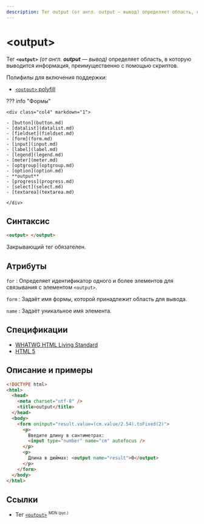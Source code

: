 ```yaml
---
description: Тег output (от англ. output — вывод) определяет область, в которую выводится информация, преимущественно с помощью скриптов
---
```


# &lt;output&gt;

Тег **`<output>`** _(от англ. **output** — вывод)_ определяет область, в которую выводится информация, преимущественно с помощью скриптов.

Полифилы для включения поддержки:

- [`<output>` polyfill](https://github.com/Modernizr/Modernizr/wiki/HTML5-Cross-Browser-Polyfills#output-progress-menu-command)

??? info "Формы"

    <div class="col4" markdown="1">

    - [button](button.md)
    - [datalist](datalist.md)
    - [fieldset](fieldset.md)
    - [form](form.md)
    - [input](input.md)
    - [label](label.md)
    - [legend](legend.md)
    - [meter](meter.md)
    - [optgroup](optgroup.md)
    - [option](option.md)
    - **output**
    - [progress](progress.md)
    - [select](select.md)
    - [textarea](textarea.md)

    </div>

## Синтаксис

```html
<output> </output>
```

Закрывающий тег обязателен.

## Атрибуты

`for`
: Определяет идентификатор одного и более элементов для связывания с элементом `<output>`.

`form`
: Задаёт имя формы, которой принадлежит область для вывода.

`name`
: Задаёт уникальное имя элемента.

## Спецификации

- [WHATWG HTML Living Standard](https://html.spec.whatwg.org/multipage/forms.html#the-output-element)
- [HTML 5](http://www.w3.org/TR/html5/forms.html#the-output-element)

## Описание и примеры

```html
<!DOCTYPE html>
<html>
  <head>
    <meta charset="utf-8" />
    <title>output</title>
  </head>
  <body>
    <form oninput="result.value=(cm.value/2.54).toFixed(2)">
      <p>
        Введите длину в сантиметрах:
        <input type="number" name="cm" autofocus />
      </p>
      <p>
        Длина в дюймах: <output name="result">0</output>
      </p>
    </form>
  </body>
</html>
```

## Ссылки

- Тег [`<output>`](https://developer.mozilla.org/ru/docs/Web/HTML/Element/output) <sup><small>MDN (рус.)</small></sup>
